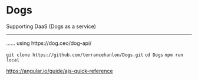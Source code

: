 # Dogs
Supporting DaaS (Dogs as a service)
<hr>
......  using https://dog.ceo/dog-api/


`git clone https://github.com/terrancehanlon/Dogs.git`
`cd Dogs`
`npm run local`




https://angular.io/guide/ajs-quick-reference
